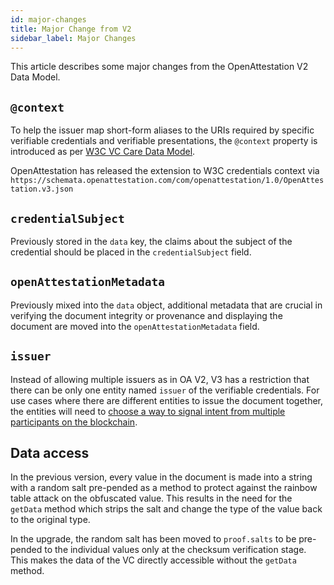 ```yaml
---
id: major-changes
title: Major Change from V2
sidebar_label: Major Changes
---
```


This article describes some major changes from the OpenAttestation V2 Data Model.

## `@context`

To help the issuer map short-form aliases to the URIs required by specific verifiable credentials and verifiable presentations, the `@context` property is introduced as per [W3C VC Care Data Model](https://www.w3.org/TR/vc-data-model/#contexts).

OpenAttestation has released the extension to W3C credentials context via `https://schemata.openattestation.com/com/openattestation/1.0/OpenAttestation.v3.json`

## `credentialSubject`

Previously stored in the `data` key, the claims about the subject of the credential should be placed in the `credentialSubject` field.

## `openAttestationMetadata`

Previously mixed into the `data` object, additional metadata that are crucial in verifying the document integrity or provenance and displaying the document are moved into the `openAttestationMetadata` field.

## `issuer`

Instead of allowing multiple issuers as in OA V2, V3 has a restriction that there can be only one entity named `issuer` of the verifiable credentials. For use cases where there are different entities to issue the document together, the entities will need to [choose a way to signal intent from multiple participants on the blockchain](https://geek.sg/blog/comparing-different-ways-to-signal-intent-from-multiple-participants-on-the-blockchain).

## Data access

<!--Flag: Explain the meaning of "salt" or add it into glossary-->

In the previous version, every value in the document is made into a string with a random salt pre-pended as a method to protect against the rainbow table attack on the obfuscated value. This results in the need for the `getData` method which strips the salt and change the type of the value back to the original type.

In the upgrade, the random salt has been moved to `proof.salts` to be pre-pended to the individual values only at the checksum verification stage. This makes the data of the VC directly accessible without the `getData` method.
